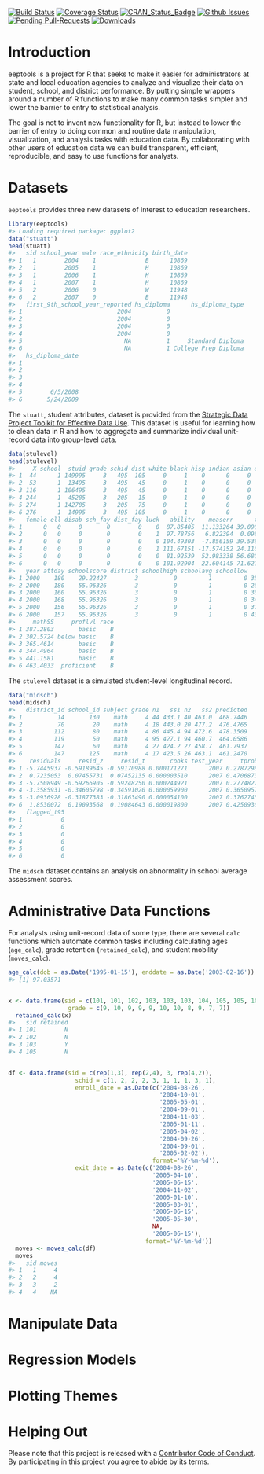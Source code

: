 [![Build Status](https://travis-ci.org/jknowles/eeptools.png?branch=master)](https://travis-ci.org/jknowles/eeptools) [![Coverage Status](https://coveralls.io/repos/jknowles/eeptools/badge.svg?branch=master&service=github)](https://coveralls.io/github/jknowles/eeptools?branch=master) [![CRAN\_Status\_Badge](http://www.r-pkg.org/badges/version/eeptools)](http://cran.r-project.org/package=eeptools) [![Github Issues](http://githubbadges.herokuapp.com/jknowles/eeptools/issues.svg)](https://github.com/jknowles/eeptools/issues) [![Pending Pull-Requests](http://githubbadges.herokuapp.com/jknowles/eeptools/pulls.svg?style=flat)](https://github.com/jknowles/eeptools/pulls) [![Downloads](http://cranlogs.r-pkg.org/badges/eeptools)](http://cran.rstudio.com/package=eeptools)

<!-- README.md is generated from README.Rmd. Please edit that file -->
Introduction
============

eeptools is a project for R that seeks to make it easier for administrators at state and local education agencies to analyze and visualize their data on student, school, and district performance. By putting simple wrappers around a number of R functions to make many common tasks simpler and lower the barrier to entry to statistical analysis.

The goal is not to invent new functionality for R, but instead to lower the barrier of entry to doing common and routine data manipulation, visualization, and analysis tasks with education data. By collaborating with other users of education data we can build transparent, efficient, reproducible, and easy to use functions for analysts.

Datasets
========

`eeptools` provides three new datasets of interest to education researchers.

``` r
library(eeptools)
#> Loading required package: ggplot2
data("stuatt")
head(stuatt)
#>   sid school_year male race_ethnicity birth_date
#> 1   1        2004    1              B      10869
#> 2   1        2005    1              H      10869
#> 3   1        2006    1              H      10869
#> 4   1        2007    1              H      10869
#> 5   2        2006    0              W      11948
#> 6   2        2007    0              B      11948
#>   first_9th_school_year_reported hs_diploma      hs_diploma_type
#> 1                           2004          0                     
#> 2                           2004          0                     
#> 3                           2004          0                     
#> 4                           2004          0                     
#> 5                             NA          1     Standard Diploma
#> 6                             NA          1 College Prep Diploma
#>   hs_diploma_date
#> 1                
#> 2                
#> 3                
#> 4                
#> 5        6/5/2008
#> 6       5/24/2009
```

The `stuatt`, student attributes, dataset is provided from the [Strategic Data Project Toolkit for Effective Data Use](http://sdp.cepr.harvard.edu/toolkit-effective-data-use). This dataset is useful for learning how to clean data in R and how to aggregate and summarize individual unit-record data into group-level data.

``` r
data(stulevel)
head(stulevel)
#>     X school  stuid grade schid dist white black hisp indian asian econ
#> 1  44      1 149995     3   495  105     0     1    0      0     0    0
#> 2  53      1  13495     3   495   45     0     1    0      0     0    1
#> 3 116      1 106495     3   495   45     0     1    0      0     0    1
#> 4 244      1  45205     3   205   15     0     1    0      0     0    1
#> 5 274      1 142705     3   205   75     0     1    0      0     0    1
#> 6 276      1  14995     3   495  105     0     1    0      0     0    1
#>   female ell disab sch_fay dist_fay luck   ability    measerr      teachq
#> 1      0   0     0       0        0    0  87.85405  11.133264 39.09024712
#> 2      0   0     0       0        0    1  97.78756   6.822394  0.09848192
#> 3      0   0     0       0        0    0 104.49303  -7.856159 39.53885270
#> 4      0   0     0       0        0    1 111.67151 -17.574152 24.11612277
#> 5      0   0     0       0        0    0  81.92539  52.983338 56.68061304
#> 6      0   0     0       0        0    0 101.92904  22.604145 71.62196655
#>   year attday schoolscore district schoolhigh schoolavg schoollow   readSS
#> 1 2000    180    29.22427        3          0         1         0 357.2865
#> 2 2000    180    55.96326        3          0         1         0 263.9046
#> 3 2000    160    55.96326        3          0         1         0 369.6722
#> 4 2000    168    55.96326        3          0         1         0 346.5957
#> 5 2000    156    55.96326        3          0         1         0 373.1254
#> 6 2000    157    55.96326        3          0         1         0 436.7607
#>     mathSS     proflvl race
#> 1 387.2803       basic    B
#> 2 302.5724 below basic    B
#> 3 365.4614       basic    B
#> 4 344.4964       basic    B
#> 5 441.1581       basic    B
#> 6 463.4033  proficient    B
```

The `stulevel` dataset is a simulated student-level longitudinal record.

``` r
data("midsch")
head(midsch)
#>   district_id school_id subject grade n1   ss1 n2   ss2 predicted
#> 1          14       130    math     4 44 433.1 40 463.0  468.7446
#> 2          70        20    math     4 18 443.0 20 477.2  476.4765
#> 3         112        80    math     4 86 445.4 94 472.6  478.3509
#> 4         119        50    math     4 95 427.1 94 460.7  464.0586
#> 5         147        60    math     4 27 424.2 27 458.7  461.7937
#> 6         147       125    math     4 17 423.5 26 463.1  461.2470
#>    residuals     resid_z     resid_t       cooks test_year     tprob
#> 1 -5.7445937 -0.59189645 -0.59170988 0.000171271      2007 0.2787298
#> 2  0.7235053  0.07455731  0.07452135 0.000003510      2007 0.4706873
#> 3 -5.7508949 -0.59266905 -0.59248250 0.000244921      2007 0.2774827
#> 4 -3.3585931 -0.34605798 -0.34591020 0.000059900      2007 0.3650957
#> 5 -3.0936928 -0.31877383 -0.31863490 0.000054100      2007 0.3762745
#> 6  1.8530072  0.19093568  0.19084643 0.000019800      2007 0.4250936
#>   flagged_t95
#> 1           0
#> 2           0
#> 3           0
#> 4           0
#> 5           0
#> 6           0
```

The `midsch` dataset contains an analysis on abnormality in school average assessment scores.

Administrative Data Functions
=============================

For analysts using unit-record data of some type, there are several `calc` functions which automate common tasks including calculating ages (`age_calc`), grade retention (`retained_calc`), and student mobility (`moves_calc`).

``` r
age_calc(dob = as.Date('1995-01-15'), enddate = as.Date('2003-02-16'))
#> [1] 97.03571
```

``` r

x <- data.frame(sid = c(101, 101, 102, 103, 103, 103, 104, 105, 105, 106, 106),
                 grade = c(9, 10, 9, 9, 9, 10, 10, 8, 9, 7, 7))
  retained_calc(x)
#>   sid retained
#> 1 101        N
#> 2 102        N
#> 3 103        Y
#> 4 105        N
```

``` r

df <- data.frame(sid = c(rep(1,3), rep(2,4), 3, rep(4,2)),
                   schid = c(1, 2, 2, 2, 3, 1, 1, 1, 3, 1),
                   enroll_date = as.Date(c('2004-08-26',
                                           '2004-10-01',
                                           '2005-05-01',
                                           '2004-09-01',
                                           '2004-11-03',
                                           '2005-01-11',
                                           '2005-04-02',
                                           '2004-09-26',
                                           '2004-09-01',
                                           '2005-02-02'),
                                         format='%Y-%m-%d'),
                   exit_date = as.Date(c('2004-08-26',
                                         '2005-04-10',
                                         '2005-06-15',
                                         '2004-11-02',
                                         '2005-01-10',
                                         '2005-03-01',
                                         '2005-06-15',
                                         '2005-05-30',
                                         NA,
                                         '2005-06-15'),
                                       format='%Y-%m-%d'))
  moves <- moves_calc(df)
  moves
#>   sid moves
#> 1   1     4
#> 2   2     4
#> 3   3     2
#> 4   4    NA
```

Manipulate Data
===============

Regression Models
=================

Plotting Themes
===============

Helping Out
===========

Please note that this project is released with a [Contributor Code of Conduct](CONDUCT.md). By participating in this project you agree to abide by its terms.
